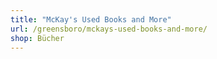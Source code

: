 ```yaml
---
title: "McKay's Used Books and More"
url: /greensboro/mckays-used-books-and-more/
shop: Bücher
---
```

